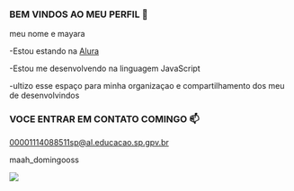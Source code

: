 ### BEM VINDOS AO MEU PERFIL 💙

meu nome e mayara 

-Estou estando na [Alura](https://www.alura.com.br)

-Estou me desenvolvendo na linguagem JavaScript

-ultizo esse espaço para minha organizaçao e compartilhamento dos meu de desenvolvindos

### VOCE ENTRAR EM CONTATO COMINGO 📫

00001114088511sp@al.educacao.sp.gpv.br

maah_domingooss


![](https://media1.tenor.com/m/DcbNSBghVIMAAAAd/rapunzel-tangled.gif)
